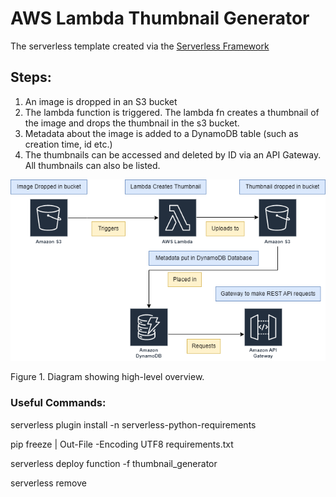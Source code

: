 <!--
title: 'AWS Python Example'
description: 'This template demonstrates how to deploy a Python function running on AWS Lambda using the traditional Serverless Framework.'
layout: Doc
framework: v3
platform: AWS
language: python
priority: 2
authorLink: 'https://github.com/serverless'
authorName: 'Serverless, inc.'
authorAvatar: 'https://avatars1.githubusercontent.com/u/13742415?s=200&v=4'
-->


# AWS Lambda Thumbnail Generator

The serverless template created via the [Serverless Framework](https://github.com/serverless)
## Steps:

1. An image is dropped in an S3 bucket
2. The lambda function is triggered. The lambda fn creates a thumbnail of the image and drops the thumbnail in the s3 bucket.
3. Metadata about the image is added to a DynamoDB table (such as creation time, id etc.)
4. The thumbnails can be accessed and deleted by ID via an API Gateway. All thumbnails can also be listed. 

![Diagram Overview](misc/thumbnail_gen_diagram.png)

Figure 1. Diagram showing high-level overview. 
### Useful Commands: 
serverless plugin install -n serverless-python-requirements

pip freeze | Out-File -Encoding UTF8 requirements.txt

serverless deploy function -f thumbnail_generator

serverless remove